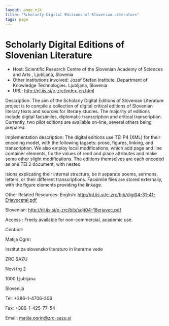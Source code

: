 ```yaml
---
layout: page.njk
title: "Scholarly Digital Editions of Slovenian Literature"
tags: page
---
```

# Scholarly Digital Editions of Slovenian Literature




* Host: Scientific Research Centre of the Slovenian Academy of Sciences and Arts , Ljubljana,
 Slovenia
* Other institutions involved: Jozef Stefan Institute. Department of Knowledge Technologies. Ljubljana, Slovenia
* URL: <http://nl.ijs.si/e-zrc/index-en.html>



Description:
 The aim of the Scholarly Digital Editions of Slovenian
 Literature project is to compile a collection of digital critical editions of Slovenian
 literary texts and sources for literary studies. The majority of editions include
 digital facsimiles, diplomatic transcription and critical transcription. Currently,
 two pilot editions are available on-line, several others being prepared. 



Implementation description:
 The digital editions use TEI P4 (XML) for their encoding model, with the following
 tagsets: prose, figures, linking, and transcription. We also employ local modifications,
 which add 
 page and 
 line container elements, fix the values of rend and place attributes and make some other
 slight modifications. The editions themselves are each encoded as one 
 TEI.2 document, with nested <div>isions explicating their internal structure, be it separate
 poems, sermons, letters, or their different transcriptions. Facsimile files are stored
 externally, with the 
 figure elements providing the linkage. 



Other Related Resources:
 English: http://nl.ijs.si/e-zrc/bib/digi04-31-41-Erjavecetal.pdf 
 
 Slovenian: http://nl.ijs.si/e-zrc/bib/sdjt04-16erjavec.pdf 
 
 



Access :
 Freely available for non-commercial, academic use. 



Contact: 



Matija Ogrin 


Institut za slovensko literaturo in literarne vede
 
 ZRC SAZU 
 
 Novi trg 2 
 
 1000 Ljubljana 
 
 Slovenija 
 
 


Tel: +386-1-4706-306


Fax: +386-1-425-77-54


Email: [matija.ogrin@zrc-sazu.si](mailto:matija.ogrin@zrc-sazu.si ) 





